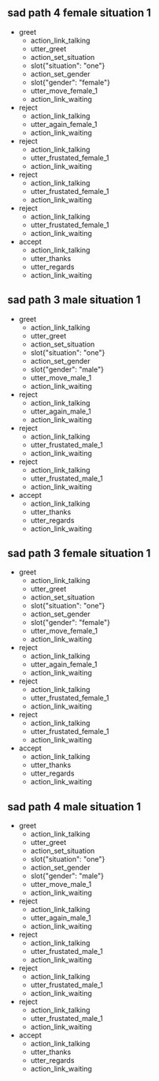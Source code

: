 ## sad path 4 female situation 1
* greet
    - action_link_talking
    - utter_greet
    - action_set_situation
    - slot{"situation": "one"}
    - action_set_gender
    - slot{"gender": "female"}
    - utter_move_female_1
    - action_link_waiting
* reject
    - action_link_talking
    - utter_again_female_1
    - action_link_waiting
* reject
    - action_link_talking
    - utter_frustated_female_1
    - action_link_waiting
* reject
    - action_link_talking
    - utter_frustated_female_1   <!-- predicted: action_link_talking -->
    - action_link_waiting
* reject
    - action_link_talking
    - utter_frustated_female_1   <!-- predicted: action_link_talking -->
    - action_link_waiting
* accept
    - action_link_talking
    - utter_thanks
    - utter_regards
    - action_link_waiting


## sad path 3 male situation 1
* greet
    - action_link_talking
    - utter_greet
    - action_set_situation
    - slot{"situation": "one"}
    - action_set_gender
    - slot{"gender": "male"}
    - utter_move_male_1
    - action_link_waiting
* reject
    - action_link_talking
    - utter_again_male_1
    - action_link_waiting
* reject
    - action_link_talking
    - utter_frustated_male_1
    - action_link_waiting
* reject
    - action_link_talking
    - utter_frustated_male_1   <!-- predicted: action_link_talking -->
    - action_link_waiting
* accept
    - action_link_talking
    - utter_thanks
    - utter_regards
    - action_link_waiting


## sad path 3 female situation 1
* greet
    - action_link_talking
    - utter_greet
    - action_set_situation
    - slot{"situation": "one"}
    - action_set_gender
    - slot{"gender": "female"}
    - utter_move_female_1
    - action_link_waiting
* reject
    - action_link_talking
    - utter_again_female_1
    - action_link_waiting
* reject
    - action_link_talking
    - utter_frustated_female_1
    - action_link_waiting
* reject
    - action_link_talking
    - utter_frustated_female_1   <!-- predicted: action_link_talking -->
    - action_link_waiting
* accept
    - action_link_talking
    - utter_thanks
    - utter_regards
    - action_link_waiting


## sad path 4 male situation 1
* greet
    - action_link_talking
    - utter_greet
    - action_set_situation
    - slot{"situation": "one"}
    - action_set_gender
    - slot{"gender": "male"}
    - utter_move_male_1
    - action_link_waiting
* reject
    - action_link_talking
    - utter_again_male_1
    - action_link_waiting
* reject
    - action_link_talking
    - utter_frustated_male_1
    - action_link_waiting
* reject
    - action_link_talking
    - utter_frustated_male_1   <!-- predicted: action_link_talking -->
    - action_link_waiting
* reject
    - action_link_talking
    - utter_frustated_male_1   <!-- predicted: action_link_talking -->
    - action_link_waiting
* accept
    - action_link_talking
    - utter_thanks
    - utter_regards
    - action_link_waiting


